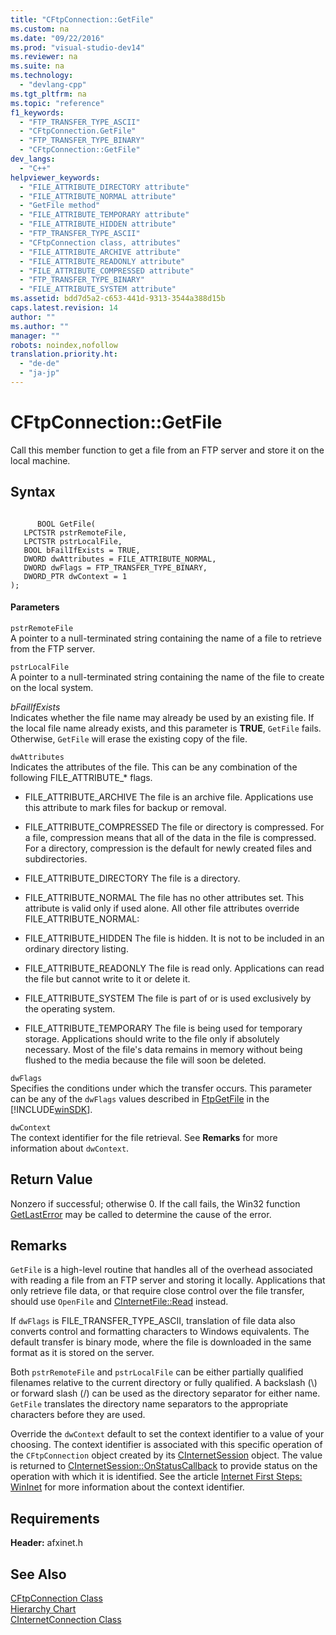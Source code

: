 ```yaml
---
title: "CFtpConnection::GetFile"
ms.custom: na
ms.date: "09/22/2016"
ms.prod: "visual-studio-dev14"
ms.reviewer: na
ms.suite: na
ms.technology: 
  - "devlang-cpp"
ms.tgt_pltfrm: na
ms.topic: "reference"
f1_keywords: 
  - "FTP_TRANSFER_TYPE_ASCII"
  - "CFtpConnection.GetFile"
  - "FTP_TRANSFER_TYPE_BINARY"
  - "CFtpConnection::GetFile"
dev_langs: 
  - "C++"
helpviewer_keywords: 
  - "FILE_ATTRIBUTE_DIRECTORY attribute"
  - "FILE_ATTRIBUTE_NORMAL attribute"
  - "GetFile method"
  - "FILE_ATTRIBUTE_TEMPORARY attribute"
  - "FILE_ATTRIBUTE_HIDDEN attribute"
  - "FTP_TRANSFER_TYPE_ASCII"
  - "CFtpConnection class, attributes"
  - "FILE_ATTRIBUTE_ARCHIVE attribute"
  - "FILE_ATTRIBUTE_READONLY attribute"
  - "FILE_ATTRIBUTE_COMPRESSED attribute"
  - "FTP_TRANSFER_TYPE_BINARY"
  - "FILE_ATTRIBUTE_SYSTEM attribute"
ms.assetid: bdd7d5a2-c653-441d-9313-3544a388d15b
caps.latest.revision: 14
author: ""
ms.author: ""
manager: ""
robots: noindex,nofollow
translation.priority.ht: 
  - "de-de"
  - "ja-jp"
---
```

# CFtpConnection::GetFile
Call this member function to get a file from an FTP server and store it on the local machine.  
  
## Syntax  
  
```  
  
      BOOL GetFile(  
   LPCTSTR pstrRemoteFile,  
   LPCTSTR pstrLocalFile,  
   BOOL bFailIfExists = TRUE,  
   DWORD dwAttributes = FILE_ATTRIBUTE_NORMAL,  
   DWORD dwFlags = FTP_TRANSFER_TYPE_BINARY,  
   DWORD_PTR dwContext = 1   
);  
```  
  
#### Parameters  
 `pstrRemoteFile`  
 A pointer to a null-terminated string containing the name of a file to retrieve from the FTP server.  
  
 `pstrLocalFile`  
 A pointer to a null-terminated string containing the name of the file to create on the local system.  
  
 *bFailIfExists*  
 Indicates whether the file name may already be used by an existing file. If the local file name already exists, and this parameter is **TRUE**, `GetFile` fails. Otherwise, `GetFile` will erase the existing copy of the file.  
  
 `dwAttributes`  
 Indicates the attributes of the file. This can be any combination of the following FILE_ATTRIBUTE_* flags.  
  
-   FILE_ATTRIBUTE_ARCHIVE   The file is an archive file. Applications use this attribute to mark files for backup or removal.  
  
-   FILE_ATTRIBUTE_COMPRESSED   The file or directory is compressed. For a file, compression means that all of the data in the file is compressed. For a directory, compression is the default for newly created files and subdirectories.  
  
-   FILE_ATTRIBUTE_DIRECTORY   The file is a directory.  
  
-   FILE_ATTRIBUTE_NORMAL   The file has no other attributes set. This attribute is valid only if used alone. All other file attributes override FILE_ATTRIBUTE_NORMAL:  
  
-   FILE_ATTRIBUTE_HIDDEN   The file is hidden. It is not to be included in an ordinary directory listing.  
  
-   FILE_ATTRIBUTE_READONLY   The file is read only. Applications can read the file but cannot write to it or delete it.  
  
-   FILE_ATTRIBUTE_SYSTEM   The file is part of or is used exclusively by the operating system.  
  
-   FILE_ATTRIBUTE_TEMPORARY   The file is being used for temporary storage. Applications should write to the file only if absolutely necessary. Most of the file's data remains in memory without being flushed to the media because the file will soon be deleted.  
  
 `dwFlags`  
 Specifies the conditions under which the transfer occurs. This parameter can be any of the `dwFlags` values described in [FtpGetFile](http://msdn.microsoft.com/library/windows/desktop/aa384157) in the [!INCLUDE[winSDK](../vs140/includes/winsdk_md.md)].  
  
 `dwContext`  
 The context identifier for the file retrieval. See **Remarks** for more information about `dwContext`.  
  
## Return Value  
 Nonzero if successful; otherwise 0. If the call fails, the Win32 function [GetLastError](http://msdn.microsoft.com/library/windows/desktop/ms679360) may be called to determine the cause of the error.  
  
## Remarks  
 `GetFile` is a high-level routine that handles all of the overhead associated with reading a file from an FTP server and storing it locally. Applications that only retrieve file data, or that require close control over the file transfer, should use `OpenFile` and [CInternetFile::Read](../vs140/cinternetfile--read.md) instead.  
  
 If `dwFlags` is FILE_TRANSFER_TYPE_ASCII, translation of file data also converts control and formatting characters to Windows equivalents. The default transfer is binary mode, where the file is downloaded in the same format as it is stored on the server.  
  
 Both `pstrRemoteFile` and `pstrLocalFile` can be either partially qualified filenames relative to the current directory or fully qualified. A backslash (\\) or forward slash (/) can be used as the directory separator for either name. `GetFile` translates the directory name separators to the appropriate characters before they are used.  
  
 Override the `dwContext` default to set the context identifier to a value of your choosing. The context identifier is associated with this specific operation of the `CFtpConnection` object created by its [CInternetSession](../vs140/cinternetsession-class.md) object. The value is returned to [CInternetSession::OnStatusCallback](../vs140/cinternetsession--onstatuscallback.md) to provide status on the operation with which it is identified. See the article [Internet First Steps: WinInet](../vs140/wininet-basics.md) for more information about the context identifier.  
  
## Requirements  
 **Header:** afxinet.h  
  
## See Also  
 [CFtpConnection Class](../vs140/cftpconnection-class.md)   
 [Hierarchy Chart](../vs140/hierarchy-chart.md)   
 [CInternetConnection Class](../vs140/cinternetconnection-class.md)